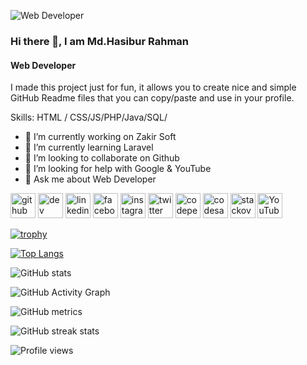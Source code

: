 ![Web Developer](https://scontent.fdac14-1.fna.fbcdn.net/v/t1.6435-9/131895955_3968533216600692_7120049516109083825_n.jpg?stp=dst-jpg_s960x960&_nc_cat=101&ccb=1-7&_nc_sid=e3f864&_nc_ohc=hnkoyRwxi2AAX8dInpX&_nc_ht=scontent.fdac14-1.fna&oh=00_AT8lfnRfu1QUCWTbyZahLzLr649TyDtOoCWgvP81XYso-w&oe=62BBB7A4)

### Hi there 👋, I am Md.Hasibur Rahman
#### Web Developer


I made this project just for fun, it allows you to create nice and simple GitHub Readme files that you can copy/paste and use in your profile.

Skills: HTML / CSS/JS/PHP/Java/SQL/

- 🔭 I’m currently working on Zakir Soft 
- 🌱 I’m currently learning Laravel 
- 👯 I’m looking to collaborate on Github 
- 🤔 I’m looking for help with Google & YouTube 
- 💬 Ask me about Web Developer 


[<img src='https://cdn.jsdelivr.net/npm/simple-icons@3.0.1/icons/github.svg' alt='github' height='40'>](https://github.com/https://github.com/emon21)  [<img src='https://cdn.jsdelivr.net/npm/simple-icons@3.0.1/icons/dev-dot-to.svg' alt='dev' height='40'>](https://dev.to/emonraj21)  [<img src='https://cdn.jsdelivr.net/npm/simple-icons@3.0.1/icons/linkedin.svg' alt='linkedin' height='40'>](https://www.linkedin.com/in/emonraj21/)  [<img src='https://cdn.jsdelivr.net/npm/simple-icons@3.0.1/icons/facebook.svg' alt='facebook' height='40'>](https://www.facebook.com/https://www.facebook.com/emoncse21/)  [<img src='https://cdn.jsdelivr.net/npm/simple-icons@3.0.1/icons/instagram.svg' alt='instagram' height='40'>](https://www.instagram.com/emonraj21/)  [<img src='https://cdn.jsdelivr.net/npm/simple-icons@3.0.1/icons/twitter.svg' alt='twitter' height='40'>](https://twitter.com/emonraj21)  [<img src='https://cdn.jsdelivr.net/npm/simple-icons@3.0.1/icons/codepen.svg' alt='codepen' height='40'>](https://codepen.io/emonraj21)  [<img src='https://cdn.jsdelivr.net/npm/simple-icons@3.0.1/icons/codesandbox.svg' alt='codesandbox' height='40'>](https://codesandbox.io/u/emonraj21)  [<img src='https://cdn.jsdelivr.net/npm/simple-icons@3.0.1/icons/stackoverflow.svg' alt='stackoverflow' height='40'>](https://stackoverflow.com/users/emonraj21)  [<img src='https://cdn.jsdelivr.net/npm/simple-icons@3.0.1/icons/youtube.svg' alt='YouTube' height='40'>](https://www.youtube.com/channel/emonraj21)  

[![trophy](https://github-profile-trophy.vercel.app/?username=https://github.com/emon21)](https://github.com/ryo-ma/github-profile-trophy)

[![Top Langs](https://github-readme-stats.vercel.app/api/top-langs/?username=https://github.com/emon21)](https://github.com/anuraghazra/github-readme-stats)

![GitHub stats](https://github-readme-stats.vercel.app/api?username=https://github.com/emon21&show_icons=true&count_private=true)  

![GitHub Activity Graph](https://activity-graph.herokuapp.com/graph?username=https://github.com/emon21)  

![GitHub metrics](https://metrics.lecoq.io/https://github.com/emon21)  

![GitHub streak stats](https://github-readme-streak-stats.herokuapp.com/?user=https://github.com/emon21)  

![Profile views](https://gpvc.arturio.dev/https://github.com/emon21)  
